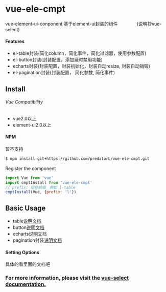 # vue-ele-cmpt
vue-element-ui-conponent 基于element-ui封装的组件　　　　
(说明抄vue-select)

#### Features
- el-table封装(简化column，简化事件，简化过滤器，使用参数配置)
- el-button封装(封装配置，添加延时禁用功能)
- echarts封装(封装配置，封装初始化，封装自动resize, 封装自动销毁)
- el-pagination封装(封装配置， 简化参数, 简化事件)

## Install

###### Vue Compatibility
-  vue2.0以上
-  element-ui2.0以上

#### NPM
暂不支持

```bash
$ npm install git+https://github.com/predatorL/vue-ele-cmpt.git
```

Register the component

```js
import Vue from 'vue'
import cmptInstall from 'vue-ele-cmpt'
// prefix: 组件前缀　例如 l-table 
cmptInstall(Vue, {prefix: 'l'})
```

## Basic Usage

- table[说明文档](https://github.com/predatorL/vue-ele-cmpt/blob/master/packages/table/README.md)
- button[说明文档](https://github.com/predatorL/vue-ele-cmpt/blob/master/packages/button/README.md)
- echarts[说明文档](https://github.com/predatorL/vue-ele-cmpt/blob/master/packages/echarts/README.md)
- pagination封装[说明文档](https://github.com/predatorL/vue-ele-cmpt/blob/master/packages/pagination封装/README.md)


#### Setting Options
具体的看里面的文档吧


### For more information, please visit the [vue-select documentation.](https://sagalbot.github.io/vue-select)